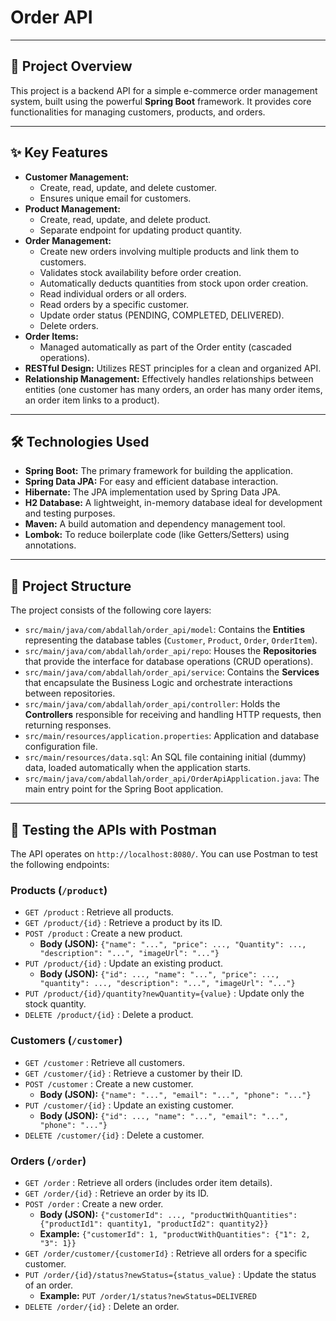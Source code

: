 # Order API

---

## 🚀 Project Overview

This project is a backend API for a simple e-commerce order management system, built using the powerful **Spring Boot** framework. It provides core functionalities for managing customers, products, and orders.

---

## ✨ Key Features

* **Customer Management:**
    * Create, read, update, and delete customer.
    * Ensures unique email for customers.
* **Product Management:**
    * Create, read, update, and delete product.
    * Separate endpoint for updating product quantity.
* **Order Management:**
    * Create new orders involving multiple products and link them to customers.
    * Validates stock availability before order creation.
    * Automatically deducts quantities from stock upon order creation.
    * Read individual orders or all orders.
    * Read orders by a specific customer.
    * Update order status (PENDING, COMPLETED, DELIVERED).
    * Delete orders.
* **Order Items:**
    * Managed automatically as part of the Order entity (cascaded operations).
* **RESTful Design:** Utilizes REST principles for a clean and organized API.
* **Relationship Management:** Effectively handles relationships between entities (one customer has many orders, an order has many order items, an order item links to a product).

---

## 🛠️ Technologies Used

* **Spring Boot:** The primary framework for building the application.
* **Spring Data JPA:** For easy and efficient database interaction.
* **Hibernate:** The JPA implementation used by Spring Data JPA.
* **H2 Database:** A lightweight, in-memory database ideal for development and testing purposes.
* **Maven:** A build automation and dependency management tool.
* **Lombok:** To reduce boilerplate code (like Getters/Setters) using annotations.

---

## 📂 Project Structure

The project consists of the following core layers:

* `src/main/java/com/abdallah/order_api/model`: Contains the **Entities** representing the database tables (`Customer`, `Product`, `Order`, `OrderItem`).
* `src/main/java/com/abdallah/order_api/repo`: Houses the **Repositories** that provide the interface for database operations (CRUD operations).
* `src/main/java/com/abdallah/order_api/service`: Contains the **Services** that encapsulate the Business Logic and orchestrate interactions between repositories.
* `src/main/java/com/abdallah/order_api/controller`: Holds the **Controllers** responsible for receiving and handling HTTP requests, then returning responses.
* `src/main/resources/application.properties`: Application and database configuration file.
* `src/main/resources/data.sql`: An SQL file containing initial (dummy) data, loaded automatically when the application starts.
* `src/main/java/com/abdallah/order_api/OrderApiApplication.java`: The main entry point for the Spring Boot application.

---

## 🧪 Testing the APIs with Postman

The API operates on `http://localhost:8080/`. You can use Postman to test the following endpoints:

### **Products (`/product`)**

* `GET /product` : Retrieve all products.
* `GET /product/{id}` : Retrieve a product by its ID.
* `POST /product` : Create a new product.
    * **Body (JSON):** `{"name": "...", "price": ..., "Quantity": ..., "description": "...", "imageUrl": "..."}`
* `PUT /product/{id}` : Update an existing product.
    * **Body (JSON):** `{"id": ..., "name": "...", "price": ..., "quantity": ..., "description": "...", "imageUrl": "..."}`
* `PUT /product/{id}/quantity?newQuantity={value}` : Update only the stock quantity.
* `DELETE /product/{id}` : Delete a product.

### **Customers (`/customer`)**

* `GET /customer` : Retrieve all customers.
* `GET /customer/{id}` : Retrieve a customer by their ID.
* `POST /customer` : Create a new customer.
    * **Body (JSON):** `{"name": "...", "email": "...", "phone": "..."}`
* `PUT /customer/{id}` : Update an existing customer.
    * **Body (JSON):** `{"id": ..., "name": "...", "email": "...", "phone": "..."}`
* `DELETE /customer/{id}` : Delete a customer.

### **Orders (`/order`)**

* `GET /order` : Retrieve all orders (includes order item details).
* `GET /order/{id}` : Retrieve an order by its ID.
* `POST /order` : Create a new order.
    * **Body (JSON):** `{"customerId": ..., "productWithQuantities": {"productId1": quantity1, "productId2": quantity2}}`
    * **Example:** `{"customerId": 1, "productWithQuantities": {"1": 2, "3": 1}}`
* `GET /order/customer/{customerId}` : Retrieve all orders for a specific customer.
* `PUT /order/{id}/status?newStatus={status_value}` : Update the status of an order.
    * **Example:** `PUT /order/1/status?newStatus=DELIVERED`
* `DELETE /order/{id}` : Delete an order.
